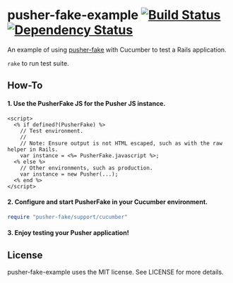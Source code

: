 # pusher-fake-example [![Build Status](https://secure.travis-ci.org/tristandunn/pusher-fake-example.png?branch=master)](http://travis-ci.org/tristandunn/pusher-fake-example) [![Dependency Status](https://gemnasium.com/tristandunn/pusher-fake-example.png)](https://gemnasium.com/tristandunn/pusher-fake-example)


An example of using [pusher-fake](https://github.com/tristandunn/pusher-fake) with Cucumber to test a Rails application.

`rake` to run test suite.

## How-To

#### 1. Use the PusherFake JS for the Pusher JS instance.

```erb
<script>
  <% if defined?(PusherFake) %>
    // Test environment.
    //
    // Note: Ensure output is not HTML escaped, such as with the raw helper in Rails.
    var instance = <%= PusherFake.javascript %>;
  <% else %>
    // Other environments, such as production.
    var instance = new Pusher(...);
  <% end %>
</script>
```

#### 2. Configure and start PusherFake in your Cucumber environment.

```ruby
require "pusher-fake/support/cucumber"
```

#### 3. Enjoy testing your Pusher application!

## License

pusher-fake-example uses the MIT license. See LICENSE for more details.
